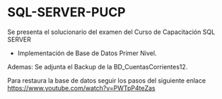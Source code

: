 # SQL-SERVER-PUCP
Se presenta el solucionario del examen del Curso de Capacitación SQL SERVER 
- Implementación de Base de Datos Primer Nivel.

 Ademas: Se adjunta el Backup de la BD_CuentasCorrientes12.
 
 Para restaura la base de datos seguir los pasos del siguiente enlace https://www.youtube.com/watch?v=PWTpP4teZas
 
